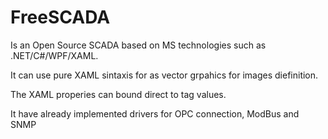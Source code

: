 # FreeSCADA
Is an Open Source SCADA based on MS technologies such as .NET/C#/WPF/XAML.

It can use pure XAML sintaxis for as vector grpahics for images diefinition. 

The XAML properies can bound  direct to tag values.

It have already implemented drivers for OPC connection, ModBus and SNMP
